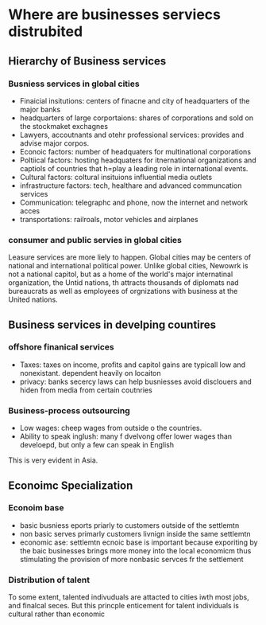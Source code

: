 # Where are businesses serviecs distrubited

## Hierarchy of Business services

### Busniess services in global cities

- Finaicial insitutions: centers of finacne and city of headquarters of the major banks
- headquarters of large corportaions: shares of corporations and sold on the stockmaket exchagnes
- Lawyers, accoutnants and otehr professional services: provides and advise major corpos.
- Econoic factors: number of headquaters for multinational corporations
- Poltiical factors: hosting headquaters for itnernational organizations and captiols of countries that h=play a leading role in international events.
- Cultural factors: coltural insituions influential media outlets
- infrastructure factors: tech, healthare and advanced communcation services
- Communication: telegraphc and phone, now the internet and network acces
- transportations: railroals, motor vehicles and airplanes


### consumer and public servies in global cities

Leasure services are more liely to happen. Global cities may be centers of national and international political power. Unlike global cities, Newowrk is not a national capitol, but as a home of the world's major internatinal organization, the Untid nations, th attracts thousands of diplomats nad bureaucrats as well as employees of orgnizations with business at the United nations.

## Business services in develping countires

### offshore finanical services

- Taxes: taxes on income, profits and capitol gains are typicall low and nonexistant. dependent heavily on locaiton
- privacy: banks secercy laws can help busniesses avoid disclouers and hiden from media from certain coutnries

### Business-process outsourcing

- Low wages: cheep wages from outside o the countries.
- Ability to speak inglush: many f dvelvong offer lower wages than develoepd, but only a few can speak in English

This is very evident in Asia.

## Econoimc Specialization

### Econoim base

- basic busniess eports priarly to customers outside of the settlemtn
- non basic serves primarly customers livnign inside the same settlemtn
- economic ase: settlemtn ecnoic base is important because exporiting by the baic businesses brings more money into the local economicm thus stimulating the provision of more nonbasic servces fr the settlement

### Distribution of talent

To some extent, talented indivuduals are attacted to cities iwth most jobs, and finalcal seces. But this princple enticement for talent individuals is cultural rather than economic
